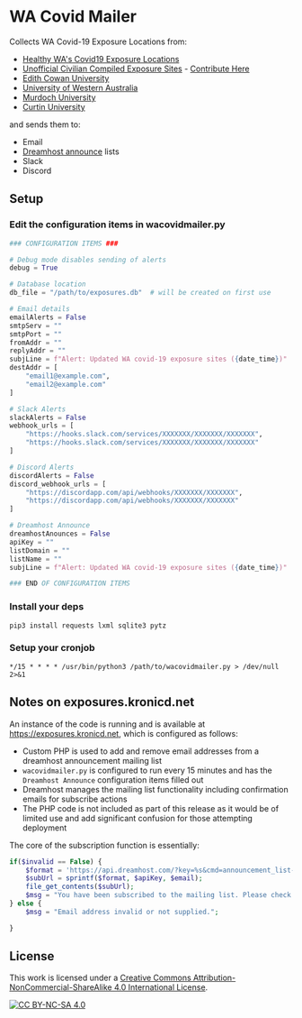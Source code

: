 # WA Covid Mailer

Collects WA Covid-19 Exposure Locations from:

* [Healthy WA's Covid19 Exposure Locations](https://www.healthywa.wa.gov.au/COVID19locations)
* [Unofficial Civilian Compiled Exposure Sites](https://www.facebook.com/groups/708242463497733) - [Contribute Here](https://www.facebook.com/groups/708242463497733)
* [Edith Cowan University](https://www.ecu.edu.au/covid-19/advice-for-staff)
* [University of Western Australia](https://www.uwa.edu.au/covid-19-faq/Home)
* [Murdoch University](https://www.murdoch.edu.au/notices/covid-19-advice)
* [Curtin University](https://www.curtin.edu.au/novel-coronavirus/recent-exposure-sites-on-campus/)

and sends them to:

* Email
* [Dreamhost announce](https://help.dreamhost.com/hc/en-us/articles/215683497-How-do-I-configure-and-manage-an-Announcement-List-) lists
* Slack
* Discord


## Setup

### Edit the configuration items in wacovidmailer.py

~~~python
### CONFIGURATION ITEMS ###

# Debug mode disables sending of alerts
debug = True

# Database location
db_file = "/path/to/exposures.db"  # will be created on first use

# Email details
emailAlerts = False
smtpServ = ""
smtpPort = ""
fromAddr = ""
replyAddr = ""
subjLine = f"Alert: Updated WA covid-19 exposure sites ({date_time})"
destAddr = [
    "email1@example.com", 
    "email2@example.com"
]

# Slack Alerts
slackAlerts = False
webhook_urls = [
    "https://hooks.slack.com/services/XXXXXXX/XXXXXXX/XXXXXXX",
    "https://hooks.slack.com/services/XXXXXXX/XXXXXXX/XXXXXXX"
]

# Discord Alerts
discordAlerts = False
discord_webhook_urls = [
    "https://discordapp.com/api/webhooks/XXXXXXX/XXXXXXX",
    "https://discordapp.com/api/webhooks/XXXXXXX/XXXXXXX"
]

# Dreamhost Announce
dreamhostAnounces = False
apiKey = ""
listDomain = ""
listName = ""
subjLine = f"Alert: Updated WA covid-19 exposure sites ({date_time})"

### END OF CONFIGURATION ITEMS
~~~

### Install your deps

~~~
pip3 install requests lxml sqlite3 pytz
~~~

### Setup your cronjob

~~~
*/15 * * * * /usr/bin/python3 /path/to/wacovidmailer.py > /dev/null 2>&1
~~~

## Notes on exposures.kronicd.net

An instance of the code is running and is available at https://exposures.kronicd.net, which is configured as follows:

* Custom PHP is used to add and remove email addresses from a dreamhost announcement mailing list
* `wacovidmailer.py` is configured to run every 15 minutes and has the `Dreamhost Announce` configuration items filled out
* Dreamhost manages the mailing list functionality including confirmation emails for subscribe actions
* The PHP code is not included as part of this release as it would be of limited use and add significant confusion for those attempting deployment

The core of the subscription function is essentially:

~~~php
if($invalid == False) {
    $format = 'https://api.dreamhost.com/?key=%s&cmd=announcement_list-add_subscriber&listname=LISTNAME&domain=DOMAIN&email=%s';
    $subUrl = sprintf($format, $apiKey, $email);
    file_get_contents($subUrl);
    $msg = "You have been subscribed to the mailing list. Please check your email for a confirmation link, you may need to check your spam folder.";
} else {
    $msg = "Email address invalid or not supplied.";

}
~~~

## License

This work is licensed under a
[Creative Commons Attribution-NonCommercial-ShareAlike 4.0 International License][cc-by-nc-sa].

[![CC BY-NC-SA 4.0][cc-by-nc-sa-image]][cc-by-nc-sa]

[cc-by-nc-sa]: http://creativecommons.org/licenses/by-nc-sa/4.0/
[cc-by-nc-sa-image]: https://licensebuttons.net/l/by-nc-sa/4.0/88x31.png
[cc-by-nc-sa-shield]: https://img.shields.io/badge/License-CC%20BY--NC--SA%204.0-lightgrey.svg
